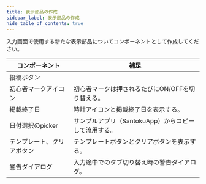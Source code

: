 ```yaml
---
title: 表示部品の作成
sidebar_label: 表示部品の作成
hide_table_of_contents: true
---
```


入力画面で使用する新たな表示部品についてコンポーネントとして作成してください。

| コンポーネント | 補足 |
|--|--|
| 投稿ボタン |  |
| 初心者マークアイコン | 初心者マークは押されるたびにON/OFFを切り替える。 |
| 掲載終了日 | 時計アイコンと掲載終了日を表示する。 |
| 日付選択のpicker | サンプルアプリ（SantokuApp）からコピーして流用する。 |
| テンプレート、クリアボタン | テンプレートボタンとクリアボタンを表示する。 |
| 警告ダイアログ | 入力途中でのタブ切り替え時の警告ダイアログ。 |
